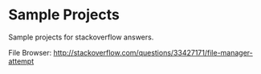 # Sample Projects

Sample projects for stackoverflow answers.

File Browser: http://stackoverflow.com/questions/33427171/file-manager-attempt
